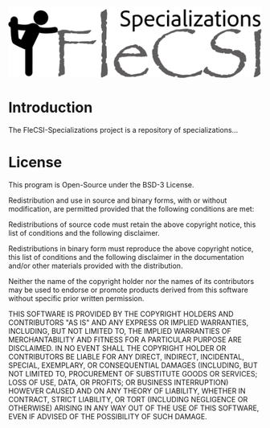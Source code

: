 ![logo](doc/sphinx/_static/flecsi-sp-white.png)

# Introduction

The FleCSI-Specializations project is a repository of specializations...

# License

This program is Open-Source under the BSD-3 License.
 
Redistribution and use in source and binary forms, with or without
modification, are permitted provided that the following conditions are
met:
 
Redistributions of source code must retain the above copyright notice,
this list of conditions and the following disclaimer.
 
Redistributions in binary form must reproduce the above copyright
notice, this list of conditions and the following disclaimer in the
documentation and/or other materials provided with the distribution.
 
Neither the name of the copyright holder nor the names of its
contributors may be used to endorse or promote products derived from
this software without specific prior written permission.

THIS SOFTWARE IS PROVIDED BY THE COPYRIGHT HOLDERS AND CONTRIBUTORS "AS
IS" AND ANY EXPRESS OR IMPLIED WARRANTIES, INCLUDING, BUT NOT LIMITED
TO, THE IMPLIED WARRANTIES OF MERCHANTABILITY AND FITNESS FOR A
PARTICULAR PURPOSE ARE DISCLAIMED. IN NO EVENT SHALL THE COPYRIGHT
HOLDER OR CONTRIBUTORS BE LIABLE FOR ANY DIRECT, INDIRECT, INCIDENTAL,
SPECIAL, EXEMPLARY, OR CONSEQUENTIAL DAMAGES (INCLUDING, BUT NOT LIMITED
TO, PROCUREMENT OF SUBSTITUTE GOODS OR SERVICES; LOSS OF USE, DATA, OR
PROFITS; OR BUSINESS INTERRUPTION) HOWEVER CAUSED AND ON ANY THEORY OF
LIABILITY, WHETHER IN CONTRACT, STRICT LIABILITY, OR TORT (INCLUDING
NEGLIGENCE OR OTHERWISE) ARISING IN ANY WAY OUT OF THE USE OF THIS
SOFTWARE, EVEN IF ADVISED OF THE POSSIBILITY OF SUCH DAMAGE.

<!-- vim: set tabstop=2 shiftwidth=2 expandtab fo=cqt tw=72 : -->
